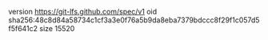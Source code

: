version https://git-lfs.github.com/spec/v1
oid sha256:48c8d84a58734c1cf3a3e0f76a5b9da8eba7379bdccc8f29f1c057d5f5f641c2
size 15520
